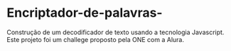 # Encriptador-de-palavras-
Construção de um decodificador de texto usando a tecnologia Javascript.
Este projeto foi um challege proposto pela ONE com a Alura.
